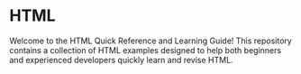 # HTML
Welcome to the HTML Quick Reference and Learning Guide! This repository contains a collection of HTML examples designed to help both beginners and experienced developers quickly learn and revise HTML.
